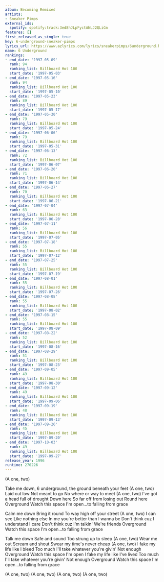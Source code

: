 ```yaml
---
album: Becoming Remixed
artists:
- Sneaker Pimps
external_ids:
  spotify: spotify:track:3ed8hJLpFyctAhLJ2QLiCm
features: []
first_released_as_single: true
key: 6-underground-sneaker-pimps
lyrics_url: https://www.azlyrics.com/lyrics/sneakerpimps/6underground.html
name: 6 Underground
rankings:
- end_date: '1997-05-09'
  rank: 94
  ranking_list: Billboard Hot 100
  start_date: '1997-05-03'
- end_date: '1997-05-16'
  rank: 94
  ranking_list: Billboard Hot 100
  start_date: '1997-05-10'
- end_date: '1997-05-23'
  rank: 89
  ranking_list: Billboard Hot 100
  start_date: '1997-05-17'
- end_date: '1997-05-30'
  rank: 79
  ranking_list: Billboard Hot 100
  start_date: '1997-05-24'
- end_date: '1997-06-06'
  rank: 79
  ranking_list: Billboard Hot 100
  start_date: '1997-05-31'
- end_date: '1997-06-13'
  rank: 72
  ranking_list: Billboard Hot 100
  start_date: '1997-06-07'
- end_date: '1997-06-20'
  rank: 71
  ranking_list: Billboard Hot 100
  start_date: '1997-06-14'
- end_date: '1997-06-27'
  rank: 70
  ranking_list: Billboard Hot 100
  start_date: '1997-06-21'
- end_date: '1997-07-04'
  rank: 63
  ranking_list: Billboard Hot 100
  start_date: '1997-06-28'
- end_date: '1997-07-11'
  rank: 56
  ranking_list: Billboard Hot 100
  start_date: '1997-07-05'
- end_date: '1997-07-18'
  rank: 55
  ranking_list: Billboard Hot 100
  start_date: '1997-07-12'
- end_date: '1997-07-25'
  rank: 55
  ranking_list: Billboard Hot 100
  start_date: '1997-07-19'
- end_date: '1997-08-01'
  rank: 55
  ranking_list: Billboard Hot 100
  start_date: '1997-07-26'
- end_date: '1997-08-08'
  rank: 55
  ranking_list: Billboard Hot 100
  start_date: '1997-08-02'
- end_date: '1997-08-15'
  rank: 55
  ranking_list: Billboard Hot 100
  start_date: '1997-08-09'
- end_date: '1997-08-22'
  rank: 52
  ranking_list: Billboard Hot 100
  start_date: '1997-08-16'
- end_date: '1997-08-29'
  rank: 51
  ranking_list: Billboard Hot 100
  start_date: '1997-08-23'
- end_date: '1997-09-05'
  rank: 49
  ranking_list: Billboard Hot 100
  start_date: '1997-08-30'
- end_date: '1997-09-12'
  rank: 49
  ranking_list: Billboard Hot 100
  start_date: '1997-09-06'
- end_date: '1997-09-19'
  rank: 48
  ranking_list: Billboard Hot 100
  start_date: '1997-09-13'
- end_date: '1997-09-26'
  rank: 45
  ranking_list: Billboard Hot 100
  start_date: '1997-09-20'
- end_date: '1997-10-03'
  rank: 49
  ranking_list: Billboard Hot 100
  start_date: '1997-09-27'
release_year: 1996
runtime: 270226
---
```

(A one, two)

Take me down, 
6 underground, the ground beneath your feet (A one, two)
Laid out low
Not meant to go
No where or way to meet (A one, two)
I've got a head full of drought
Down here
So far off from losing out
Round here
Overground
Watch this space
I'm open...to falling from grace

Calm me down
Bring it round
To way high off your street (A one, two)
I can see
Like nothing else
In me you're better than I wanna be
Don't think cuz I understand
I care
Don't think cuz I'm talkin'
We're friends
Overground
Watch this space
I'm open...to falling from grace

Talk me down
Safe and sound
Too strung up to sleep (A one, two)
Wear me out
Scream and shout
Swear my time's never cheap (A one, two)
I fake my life like I bleed
Too much
I'll take whatever you're givin'
Not enough
Overground
Watch this space
I'm open
I fake my life like I've lived
Too much
I'll take whatever you're givin'
Not enough
Overground
Watch this space
I'm open...to falling from grace

(A one, two)
(A one, two)
(A one, two)
(A one, two)
